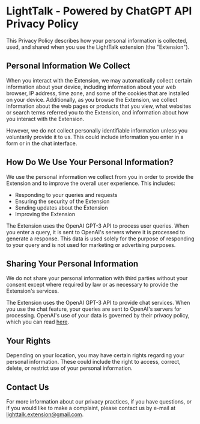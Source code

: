 # LightTalk - Powered by ChatGPT API Privacy Policy

This Privacy Policy describes how your personal information is collected, used, and shared when you use the LightTalk extension (the "Extension").

## Personal Information We Collect

When you interact with the Extension, we may automatically collect certain information about your device, including information about your web browser, IP address, time zone, and some of the cookies that are installed on your device. Additionally, as you browse the Extension, we collect information about the web pages or products that you view, what websites or search terms referred you to the Extension, and information about how you interact with the Extension.

However, we do not collect personally identifiable information unless you voluntarily provide it to us. This could include information you enter in a form or in the chat interface.

## How Do We Use Your Personal Information?

We use the personal information we collect from you in order to provide the Extension and to improve the overall user experience. This includes:

- Responding to your queries and requests
- Ensuring the security of the Extension
- Sending updates about the Extension
- Improving the Extension

The Extension uses the OpenAI GPT-3 API to process user queries. When you enter a query, it is sent to OpenAI's servers where it is processed to generate a response. This data is used solely for the purpose of responding to your query and is not used for marketing or advertising purposes.

## Sharing Your Personal Information

We do not share your personal information with third parties without your consent except where required by law or as necessary to provide the Extension's services.

The Extension uses the OpenAI GPT-3 API to provide chat services. When you use the chat feature, your queries are sent to OpenAI's servers for processing. OpenAI's use of your data is governed by their privacy policy, which you can read [here](https://openai.com/policies/privacy-policy).

## Your Rights

Depending on your location, you may have certain rights regarding your personal information. These could include the right to access, correct, delete, or restrict use of your personal information.

## Contact Us

For more information about our privacy practices, if you have questions, or if you would like to make a complaint, please contact us by e-mail at lighttalk.extension@gmail.com.
